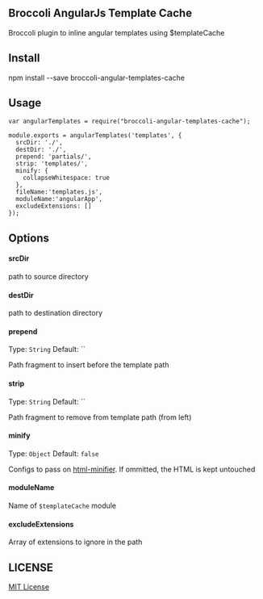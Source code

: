 ## Broccoli AngularJs Template Cache

Broccoli plugin to inline angular templates using $templateCache

## Install

npm install --save broccoli-angular-templates-cache

## Usage

```
var angularTemplates = require("broccoli-angular-templates-cache");

module.exports = angularTemplates('templates', {
  srcDir: './',
  destDir: './',
  prepend: 'partials/',
  strip: 'templates/',
  minify: {
  	collapseWhitespace: true
  },
  fileName:'templates.js',
  moduleName:'angularApp',
  excludeExtensions: []
});

```

## Options

#### srcDir

path to source directory

#### destDir

path to destination directory

#### prepend
Type: `String`
Default: ``

Path fragment to insert before the template path

#### strip

Type: `String`
Default: ``

Path fragment to remove from template path (from left)

#### minify

Type: `Object`
Default: `false`

Configs to pass on [html-minifier](https://github.com/kangax/html-minifier).
If ommitted, the HTML is kept untouched


#### moduleName

Name of `$templateCache` module

#### excludeExtensions

Array of extensions to ignore in the path

## LICENSE

[MIT License](http://en.wikipedia.org/wiki/MIT_License)
